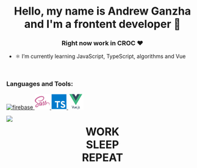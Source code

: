 # <div align="center">Hello, my name is Andrew Ganzha and I'm a frontent developer 🤟</div>  
  

### <div align="center">Right now work in CROC ❤️</div>  
  

-  ⚛️ I’m currently learning JavaScript, TypeScript, algorithms and Vue  
  

<br/>  


<h3 align="left">Languages and Tools:</h3>
<p align="left"> <a href="https://firebase.google.com/" target="_blank" rel="noreferrer"> <img src="https://www.vectorlogo.zone/logos/firebase/firebase-icon.svg" alt="firebase" width="40" height="40"/> </a> <a href="https://sass-lang.com" target="_blank" rel="noreferrer"> <img src="https://raw.githubusercontent.com/devicons/devicon/master/icons/sass/sass-original.svg" alt="sass" width="40" height="40"/> </a> <a href="https://www.typescriptlang.org/" target="_blank" rel="noreferrer"> <img src="https://raw.githubusercontent.com/devicons/devicon/master/icons/typescript/typescript-original.svg" alt="typescript" width="40" height="40"/> </a> <a href="https://vuejs.org/" target="_blank" rel="noreferrer"> <img src="https://raw.githubusercontent.com/devicons/devicon/master/icons/vuejs/vuejs-original-wordmark.svg" alt="vuejs" width="40" height="40"/> </a> </p>
</td><td valign="top" width="33%">

<img src="https://github-readme-stats.vercel.app/api?username=AndrewGanzha&show_icons=true&count_private=true&hide_border=true" align="left" />

</td><td valign="top" width="33%">

# **<div align="center">WORK<br>SLEEP<br>REPEAT</div>**  


</td></tr></table>  

<br/>  
